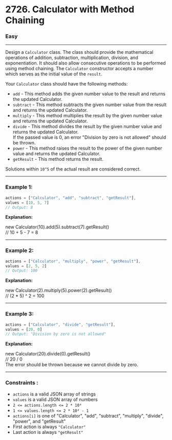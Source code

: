 # 2726. Calculator with Method Chaining

### Easy

---

Design a `Calculator` class. The class should provide the mathematical operations of addition, subtraction, multiplication, division, and exponentiation. It should also allow consecutive operations to be performed using method chaining.
The `Calculator` constructor accepts a number which serves as the initial value of the `result`.

Your `Calculator` class should have the following methods:

- `add` - This method adds the given number value to the result and returns the updated Calculator.
- `subtract` - This method subtracts the given number value from the result and returns the updated Calculator.
- `multiply` - This method multiplies the result  by the given number value and returns the updated Calculator.
- `divide` - This method divides the result by the given number value and returns the updated Calculator.  
   If the passed value is 0, an error "Division by zero is not allowed" should be thrown.
- `power` - This method raises the result to the power of the given number value and returns the updated Calculator.
- `getResult` - This method returns the result.  

Solutions within `10^5` of the actual result are considered correct.

---

### Example 1:

```javascript
actions = ["Calculator", "add", "subtract", "getResult"], 
values = [10, 5, 7]
// Output: 8
```
**Explanation:**  

new Calculator(10).add(5).subtract(7).getResult()  
// 10 + 5 - 7 = 8

---

### Example 2:

```javascript
actions = ["Calculator", "multiply", "power", "getResult"], 
values = [2, 5, 2]
// Output: 100
```
**Explanation:**   

new Calculator(2).multiply(5).power(2).getResult()   
// (2 * 5) ^ 2 = 100

---

### Example 3:

```javascript
actions = ["Calculator", "divide", "getResult"], 
values = [20, 0]
// Output: "Division by zero is not allowed"
```
**Explanation:**   

new Calculator(20).divide(0).getResult()  
// 20 / 0  
The error should be thrown because we cannot divide by zero.

---

### Constraints :

- `actions` is a valid JSON array of strings  
- `values` is a valid JSON array of numbers  
- `2 <= actions.length <= 2 * 10⁴`  
- `1 <= values.length <= 2 * 10⁴ - 1`  
- `actions[i]` is one of "Calculator", "add", "subtract", "multiply", "divide", "power", and "getResult"
- First action is always `"Calculator"`  
- Last action is always `"getResult"`